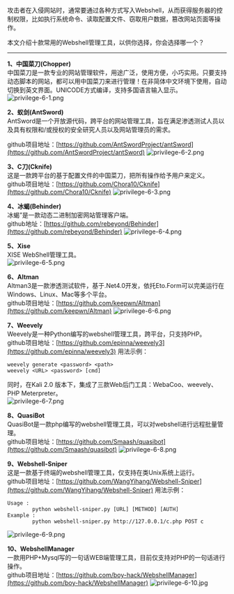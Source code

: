 攻击者在入侵网站时，通常要通过各种方式写入Webshell，从而获得服务器的控制权限，比如执行系统命令、读取配置文件、窃取用户数据，篡改网站页面等操作。

本文介绍十款常用的Webshell管理工具，以供你选择，你会选择哪一个？

---

**1、中国菜刀(Chopper)**<br />中国菜刀是一款专业的网站管理软件，用途广泛，使用方便，小巧实用。只要支持动态脚本的网站，都可以用中国菜刀来进行管理！在非简体中文环境下使用，自动切换到英文界面。UNICODE方式编译，支持多国语言输入显示。<br />![privilege-6-1.png](../../_img\05-应急响应/1656914560265-4ea4efad-e886-4135-bfda-212e100b716f.png)

**2、蚁剑(AntSword)**<br />AntSword是一个开放源代码，跨平台的网站管理工具，旨在满足渗透测试人员以及具有权限和/或授权的安全研究人员以及网站管理员的需求。

github项目地址：[https://github.com/AntSwordProject/antSword](https://github.com/AntSwordProject/antSword)
![privilege-6-2.png](../../_img\05-应急响应/1656914567627-cf37823b-e284-4111-a791-0df9134cc8ee.png)

**3、C刀(Cknife)**<br />这是一款跨平台的基于配置文件的中国菜刀，把所有操作给予用户来定义。<br />github项目地址：[https://github.com/Chora10/Cknife](https://github.com/Chora10/Cknife)
![privilege-6-3.png](../../_img\05-应急响应/1656914574684-2354894a-eff8-43d8-bc7a-601fd3f23389.png)

**4、冰蝎(Behinder)**<br />冰蝎”是一款动态二进制加密网站管理客户端。<br />github地址：[https://github.com/rebeyond/Behinder](https://github.com/rebeyond/Behinder)
![privilege-6-4.png](../../_img\05-应急响应/1656914581335-609c4b74-3eed-4047-8b44-bdf7fb5062ea.png)

**5、Xise**<br />XISE WebShell管理工具。<br />![privilege-6-5.png](../../_img\05-应急响应/1656914589244-3f0e55bd-9eed-4b30-b6f2-b9436b94ff83.png)

**6、Altman**<br />Altman3是一款渗透测试软件，基于.Net4.0开发，依托Eto.Form可以完美运行在Windows、Linux、Mac等多个平台。<br />github项目地址：[https://github.com/keepwn/Altman](https://github.com/keepwn/Altman)
![privilege-6-6.png](../../_img\05-应急响应/1656914592902-aaf8cd32-68a4-4349-ba7f-03bf618a4a4a.png)

**7、Weevely**<br />Weevely是一种Python编写的webshell管理工具，跨平台，只支持PHP。<br />github项目地址：[https://github.com/epinna/weevely3](https://github.com/epinna/weevely3)
用法示例：
```
weevely generate <password> <path>
weevely <URL> <password> [cmd]
```

同时，在Kali 2.0 版本下，集成了三款Web后门工具：WebaCoo、weevely、PHP Meterpreter。<br />![privilege-6-7.png](../../_img\05-应急响应/1656914602840-164259c8-94c1-48e8-ae32-2dd90b2be781.png)

**8、QuasiBot**<br />QuasiBot是一款php编写的webshell管理工具，可以对webshell进行远程批量管理。<br />github项目地址：[https://github.com/Smaash/quasibot](https://github.com/Smaash/quasibot)
![privilege-6-8.png](../../_img\05-应急响应/1656914608415-a8f90d27-b709-438a-8bc8-432b568f0c39.png)

**9、Webshell-Sniper**<br />这是一款基于终端的webshell管理工具，仅支持在类Unix系统上运行。<br />github项目地址：[https://github.com/WangYihang/Webshell-Sniper](https://github.com/WangYihang/Webshell-Sniper)
用法示例：
```
Usage : 
        python webshell-sniper.py [URL] [METHOD] [AUTH]
Example : 
        python webshell-sniper.py http://127.0.0.1/c.php POST c
```
![privilege-6-9.png](../../_img\05-应急响应/1656914708512-577d774f-ec99-4e2e-a65b-530215c28bec.png)

**10、WebshellManager**<br />一款用PHP+Mysql写的一句话WEB端管理工具，目前仅支持对PHP的一句话进行操作。<br />github项目地址：[https://github.com/boy-hack/WebshellManager](https://github.com/boy-hack/WebshellManager)
![privilege-6-10.jpg](../../_img\05-应急响应/1656914626148-6226ee52-93b2-4778-8a05-d1594197b7e8.jpeg)

